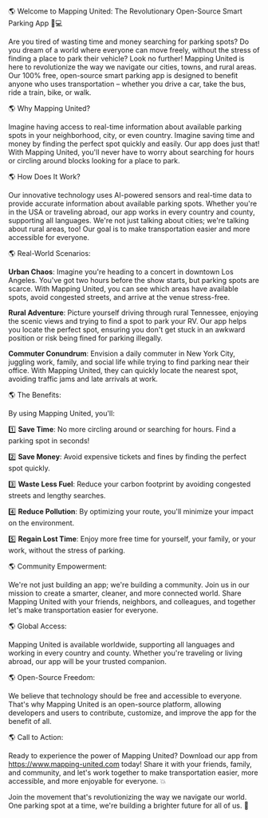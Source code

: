 🌎 Welcome to Mapping United: The Revolutionary Open-Source Smart Parking App 🚗💻

Are you tired of wasting time and money searching for parking spots? Do you dream of a world where everyone can move freely, without the stress of finding a place to park their vehicle? Look no further! Mapping United is here to revolutionize the way we navigate our cities, towns, and rural areas. Our 100% free, open-source smart parking app is designed to benefit anyone who uses transportation – whether you drive a car, take the bus, ride a train, bike, or walk.

🌎 Why Mapping United?

Imagine having access to real-time information about available parking spots in your neighborhood, city, or even country. Imagine saving time and money by finding the perfect spot quickly and easily. Our app does just that! With Mapping United, you'll never have to worry about searching for hours or circling around blocks looking for a place to park.

🌎 How Does It Work?

Our innovative technology uses AI-powered sensors and real-time data to provide accurate information about available parking spots. Whether you're in the USA or traveling abroad, our app works in every country and county, supporting all languages. We're not just talking about cities; we're talking about rural areas, too! Our goal is to make transportation easier and more accessible for everyone.

🌎 Real-World Scenarios:

**Urban Chaos**: Imagine you're heading to a concert in downtown Los Angeles. You've got two hours before the show starts, but parking spots are scarce. With Mapping United, you can see which areas have available spots, avoid congested streets, and arrive at the venue stress-free.

**Rural Adventure**: Picture yourself driving through rural Tennessee, enjoying the scenic views and trying to find a spot to park your RV. Our app helps you locate the perfect spot, ensuring you don't get stuck in an awkward position or risk being fined for parking illegally.

**Commuter Conundrum**: Envision a daily commuter in New York City, juggling work, family, and social life while trying to find parking near their office. With Mapping United, they can quickly locate the nearest spot, avoiding traffic jams and late arrivals at work.

🌎 The Benefits:

By using Mapping United, you'll:

1️⃣ **Save Time**: No more circling around or searching for hours. Find a parking spot in seconds!

2️⃣ **Save Money**: Avoid expensive tickets and fines by finding the perfect spot quickly.

3️⃣ **Waste Less Fuel**: Reduce your carbon footprint by avoiding congested streets and lengthy searches.

4️⃣ **Reduce Pollution**: By optimizing your route, you'll minimize your impact on the environment.

5️⃣ **Regain Lost Time**: Enjoy more free time for yourself, your family, or your work, without the stress of parking.

🌎 Community Empowerment:

We're not just building an app; we're building a community. Join us in our mission to create a smarter, cleaner, and more connected world. Share Mapping United with your friends, neighbors, and colleagues, and together let's make transportation easier for everyone.

🌎 Global Access:

Mapping United is available worldwide, supporting all languages and working in every country and county. Whether you're traveling or living abroad, our app will be your trusted companion.

🌎 Open-Source Freedom:

We believe that technology should be free and accessible to everyone. That's why Mapping United is an open-source platform, allowing developers and users to contribute, customize, and improve the app for the benefit of all.

🌎 Call to Action:

Ready to experience the power of Mapping United? Download our app from https://www.mapping-united.com today! Share it with your friends, family, and community, and let's work together to make transportation easier, more accessible, and more enjoyable for everyone. 💥

Join the movement that's revolutionizing the way we navigate our world. One parking spot at a time, we're building a brighter future for all of us. 🌟